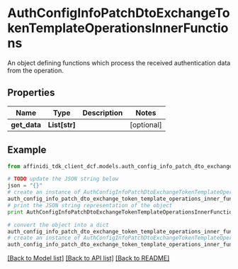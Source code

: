 # AuthConfigInfoPatchDtoExchangeTokenTemplateOperationsInnerFunctions

An object defining functions which process the received authentication data from the operation.

## Properties

| Name         | Type          | Description | Notes      |
| ------------ | ------------- | ----------- | ---------- |
| **get_data** | **List[str]** |             | [optional] |

## Example

```python
from affinidi_tdk_client_dcf.models.auth_config_info_patch_dto_exchange_token_template_operations_inner_functions import AuthConfigInfoPatchDtoExchangeTokenTemplateOperationsInnerFunctions

# TODO update the JSON string below
json = "{}"
# create an instance of AuthConfigInfoPatchDtoExchangeTokenTemplateOperationsInnerFunctions from a JSON string
auth_config_info_patch_dto_exchange_token_template_operations_inner_functions_instance = AuthConfigInfoPatchDtoExchangeTokenTemplateOperationsInnerFunctions.from_json(json)
# print the JSON string representation of the object
print AuthConfigInfoPatchDtoExchangeTokenTemplateOperationsInnerFunctions.to_json()

# convert the object into a dict
auth_config_info_patch_dto_exchange_token_template_operations_inner_functions_dict = auth_config_info_patch_dto_exchange_token_template_operations_inner_functions_instance.to_dict()
# create an instance of AuthConfigInfoPatchDtoExchangeTokenTemplateOperationsInnerFunctions from a dict
auth_config_info_patch_dto_exchange_token_template_operations_inner_functions_form_dict = auth_config_info_patch_dto_exchange_token_template_operations_inner_functions.from_dict(auth_config_info_patch_dto_exchange_token_template_operations_inner_functions_dict)
```

[[Back to Model list]](../README.md#documentation-for-models) [[Back to API list]](../README.md#documentation-for-api-endpoints) [[Back to README]](../README.md)
